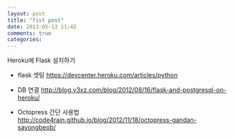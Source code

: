 ```yaml
---
layout: post
title: "fist post"
date: 2013-05-13 11:42
comments: true
categories: 
---
```


Heroku에 Flask 설치하기


- flask 셋팅
https://devcenter.heroku.com/articles/python

- DB 연결
http://blog.y3xz.com/blog/2012/08/16/flask-and-postgresql-on-heroku/


- Octopress 간단 사용법
http://code4rain.github.io/blog/2012/11/18/octopress-gandan-sayongbeob/
